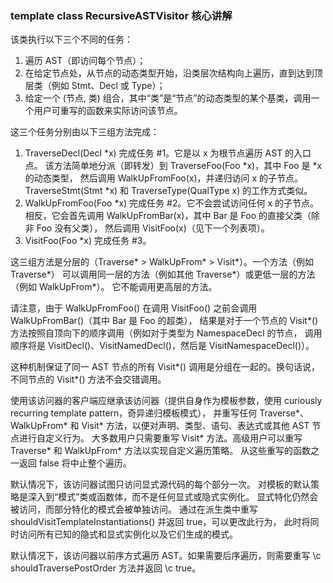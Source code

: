 ### template <typename Derived> class RecursiveASTVisitor  核心讲解

该类执行以下三个不同的任务：
  1. 遍历 AST（即访问每个节点）；
  2. 在给定节点处，从节点的动态类型开始，沿类层次结构向上遍历，直到达到顶层类（例如 Stmt、Decl 或 Type）；
  3. 给定一个 (节点, 类) 组合，其中“类”是“节点”的动态类型的某个基类，调用一个用户可重写的函数来实际访问该节点。

这三个任务分别由以下三组方法完成：
  1. TraverseDecl(Decl *x) 完成任务 #1。它是以 x 为根节点遍历 AST 的入口点。
     该方法简单地分派（即转发）到 TraverseFoo(Foo *x)，其中 Foo 是 *x 的动态类型，
     然后调用 WalkUpFromFoo(x)，并递归访问 x 的子节点。
     TraverseStmt(Stmt *x) 和 TraverseType(QualType x) 的工作方式类似。
  2. WalkUpFromFoo(Foo *x) 完成任务 #2。它不会尝试访问任何 x 的子节点。
     相反，它会首先调用 WalkUpFromBar(x)，其中 Bar 是 Foo 的直接父类（除非 Foo 没有父类），
     然后调用 VisitFoo(x)（见下一个列表项）。
  3. VisitFoo(Foo *x) 完成任务 #3。

这三组方法是分层的（Traverse* > WalkUpFrom* > Visit*）。一个方法（例如 Traverse*）
可以调用同一层的方法（例如其他 Traverse*）或更低一层的方法（例如 WalkUpFrom*）。
它不能调用更高层的方法。

请注意，由于 WalkUpFromFoo() 在调用 VisitFoo() 之前会调用 WalkUpFromBar()（其中 Bar 是 Foo 的超类），
结果是对于一个节点的 Visit*() 方法按照自顶向下的顺序调用（例如对于类型为 NamespaceDecl 的节点，
调用顺序将是 VisitDecl()、VisitNamedDecl()，然后是 VisitNamespaceDecl()）。

这种机制保证了同一 AST 节点的所有 Visit*() 调用是分组在一起的。换句话说，不同节点的 Visit*() 方法不会交错调用。

使用该访问器的客户端应继承该访问器（提供自身作为模板参数，使用 curiously recurring template pattern，奇异递归模板模式），
并重写任何 Traverse*、WalkUpFrom* 和 Visit* 方法，以便对声明、类型、语句、表达式或其他 AST 节点进行自定义行为。
大多数用户只需要重写 Visit* 方法。高级用户可以重写 Traverse* 和 WalkUpFrom* 方法以实现自定义遍历策略。
从这些重写的函数之一返回 false 将中止整个遍历。

默认情况下，该访问器试图只访问显式源代码的每个部分一次。
对模板的默认策略是深入到“模式”类或函数体，而不是任何显式或隐式实例化。
显式特化仍然会被访问，而部分特化的模式会被单独访问。
通过在派生类中重写 shouldVisitTemplateInstantiations() 并返回 true，可以更改此行为，
此时将同时访问所有已知的隐式和显式实例化以及它们生成的模式。

默认情况下，该访问器以前序方式遍历 AST。如果需要后序遍历，则需要重写 \c shouldTraversePostOrder 方法并返回 \c true。